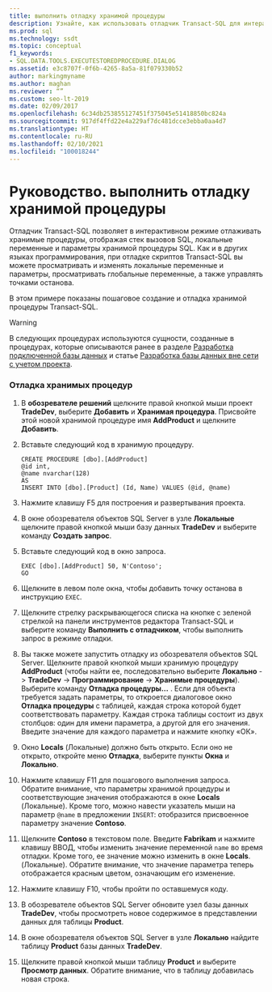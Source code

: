 ```yaml
---
title: выполнить отладку хранимой процедуры
description: Узнайте, как использовать отладчик Transact-SQL для интерактивной отладки хранимых процедур. Узнайте, как отобразить стек вызовов SQL, локальные переменные и параметры.
ms.prod: sql
ms.technology: ssdt
ms.topic: conceptual
f1_keywords:
- SQL.DATA.TOOLS.EXECUTESTOREDPROCEDURE.DIALOG
ms.assetid: e3c8707f-0f6b-4265-8a5a-81f079330b52
author: markingmyname
ms.author: maghan
ms.reviewer: “”
ms.custom: seo-lt-2019
ms.date: 02/09/2017
ms.openlocfilehash: 6c34db253855127451f375045e51418850bc824a
ms.sourcegitcommit: 917df4ffd22e4a229af7dc481dcce3ebba0aa4d7
ms.translationtype: HT
ms.contentlocale: ru-RU
ms.lasthandoff: 02/10/2021
ms.locfileid: "100018244"
---
```

# <a name="how-to-debug-stored-procedures"></a>Руководство. выполнить отладку хранимой процедуры

Отладчик Transact\-SQL позволяет в интерактивном режиме отлаживать хранимые процедуры, отображая стек вызовов SQL, локальные переменные и параметры хранимой процедуры SQL. Как и в других языках программирования, при отладке скриптов Transact\-SQL вы можете просматривать и изменять локальные переменные и параметры, просматривать глобальные переменные, а также управлять точками останова.  
  
В этом примере показаны пошаговое создание и отладка хранимой процедуры Transact\-SQL.  
  
> [!WARNING]  
> В следующих процедурах используются сущности, созданные в процедурах, которые описываются ранее в разделе [Разработка подключенной базы данных](../ssdt/connected-database-development.md) и статье [Разработка базы данных вне сети с учетом проекта](../ssdt/project-oriented-offline-database-development.md).  
  
### <a name="to-debug-stored-procedures"></a>Отладка хранимых процедур  
  
1.  В **обозревателе решений** щелкните правой кнопкой мыши проект **TradeDev**, выберите **Добавить** и **Хранимая процедура**. Присвойте этой новой хранимой процедуре имя **AddProduct** и щелкните **Добавить**.  
  
2.  Вставьте следующий код в хранимую процедуру.  
  
    ```  
    CREATE PROCEDURE [dbo].[AddProduct]  
    @id int,  
    @name nvarchar(128)  
    AS  
    INSERT INTO [dbo].[Product] (Id, Name) VALUES (@id, @name)  
    ```  
  
3.  Нажмите клавишу F5 для построения и развертывания проекта.  
  
4.  В окне обозревателя объектов SQL Server в узле **Локальные** щелкните правой кнопкой мыши базу данных **TradeDev** и выберите команду **Создать запрос**.  
  
5.  Вставьте следующий код в окно запроса.  
  
    ```  
    EXEC [dbo].[AddProduct] 50, N'Contoso';  
    GO  
    ```  
  
6.  Щелкните в левом поле окна, чтобы добавить точку останова в инструкцию `EXEC`.  
  
7.  Щелкните стрелку раскрывающегося списка на кнопке с зеленой стрелкой на панели инструментов редактора Transact\-SQL и выберите команду **Выполнить с отладчиком**, чтобы выполнить запрос в режиме отладки.  
  
8.  Вы также можете запустить отладку из обозревателя объектов SQL Server. Щелкните правой кнопкой мыши хранимую процедуру **AddProduct** (чтобы найти ее, последовательно выберите **Локально** -> **TradeDev** -> **Программирование** -> **Хранимые процедуры**). Выберите команду **Отладка процедуры...** . Если для объекта требуется задать параметры, то откроется диалоговое окно **Отладка процедуры** с таблицей, каждая строка которой будет соответствовать параметру. Каждая строка таблицы состоит из двух столбцов: один для имени параметра, а другой для его значения. Введите значение для каждого параметра и нажмите кнопку «ОК».  
  
9. Окно **Locals** (Локальные) должно быть открыто. Если оно не открыто, откройте меню **Отладка**, выберите пункты **Окна** и **Локально**.  
  
10. Нажмите клавишу F11 для пошагового выполнения запроса. Обратите внимание, что параметры хранимой процедуры и соответствующие значения отображаются в окне **Locals** (Локальные). Кроме того, можно навести указатель мыши на параметр `@name` в предложении `INSERT`: отобразится присвоенное параметру значение **Contoso**.  
  
11. Щелкните **Contoso** в текстовом поле. Введите **Fabrikam** и нажмите клавишу ВВОД, чтобы изменить значение переменной `name` во время отладки. Кроме того, ее значение можно изменить в окне **Locals**.(Локальные). Обратите внимание, что значение параметра теперь отображается красным цветом, означающим его изменение.  
  
12. Нажмите клавишу F10, чтобы пройти по оставшемуся коду.  
  
13. В обозревателе объектов SQL Server обновите узел базы данных **TradeDev**, чтобы просмотреть новое содержимое в представлении данных для таблицы **Product**.  
  
14. В окне обозревателя объектов SQL Server в узле **Локально** найдите таблицу **Product** базы данных **TradeDev**.  
  
15. Щелкните правой кнопкой мыши таблицу **Product** и выберите **Просмотр данных**. Обратите внимание, что в таблицу добавилась новая строка.  
  
